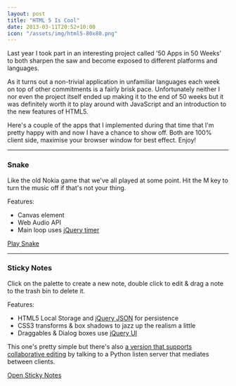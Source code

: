 ```yaml
--- 
layout: post
title: "HTML 5 Is Cool"
date: 2013-03-11T20:52+10:00
icon: "/assets/img/html5-80x80.png"
---
```


Last year I took part in an interesting project called '50 Apps in 50 Weeks' to both sharpen the saw and become exposed to different platforms and languages.
<!--more-->
As it turns out a non-trivial application in unfamiliar languages each week on top of other commitments is a fairly brisk pace. Unfortunately neither I nor even the project itself ended up making it to the end of 50 weeks but it was definitely worth it to play around with JavaScript and an introduction to the new features of HTML5.

Here's a couple of the apps that I implemented during that time that I'm pretty happy with and now I have a chance to show off. Both are 100% client side, maximise your browser window for best effect. Enjoy!

---
### Snake

Like the old Nokia game that we've all played at some point. Hit the M key to turn the music off if that's not your thing.

Features:

- Canvas element
- Web Audio API
- Main loop uses [jQuery timer](https://github.com/jchavannes/jquery-timer)

<a href="/apps/snake" class="btn btn-primary">Play Snake</a> 

---
### Sticky Notes

Click on the palette to create a new note, double click to edit & drag a note to the trash bin to delete it.

Features:

- HTML5 Local Storage and [jQuery JSON](https://code.google.com/p/jquery-json/) for persistence
- CSS3 transforms & box shadows to jazz up the realism a little
- Draggables & Dialog boxes use [jQuery UI](http://www.jqueryui.com)

This one's pretty simple but there's also <a href="/apps/notes/stickynotes_collab.zip">a version that supports collaborative editing</a> by talking to a Python listen server that mediates between clients.

<a href="/apps/notes" class="btn btn-primary">Open Sticky Notes</a>

